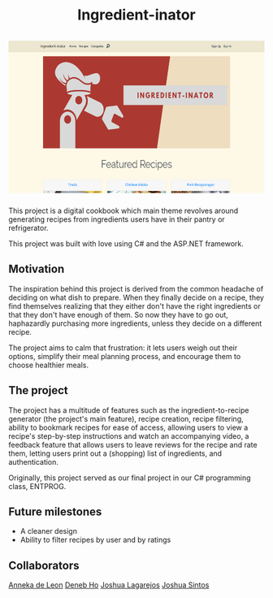 <h1 align="center">
    Ingredient-inator
    <br><br>
    <img alt="Ingredient-inator screenshot" height="300" src="https://github.com/JSintos/Ingredient-inator/blob/master/screenshot.png?raw=true">
</h1>

This project is a digital cookbook which main theme revolves around generating recipes from ingredients users have in their pantry or refrigerator.

This project was built with love using C# and the ASP.NET framework.

## Motivation

The inspiration behind this project is derived from the common headache of deciding on what dish to prepare. When they finally decide on a recipe, they find themselves realizing that they either don't have the right ingredients or that they don't have enough of them. So now they have to go out, haphazardly purchasing more ingredients, unless they decide on a different recipe.

The project aims to calm that frustration: it lets users weigh out their options, simplify their meal planning process, and encourage them to choose healthier meals.

## The project

The project has a multitude of features such as the ingredient-to-recipe generator (the project's main feature), recipe creation, recipe filtering, ability to bookmark recipes for ease of access, allowing users to view a recipe's step-by-step instructions and watch an accompanying video, a feedback feature that allows users to leave reviews for the recipe and rate them, letting users print out a (shopping) list of ingredients, and authentication.

Originally, this project served as our final project in our C# programming class, ENTPROG.

## Future milestones

-   A cleaner design
-   Ability to filter recipes by user and by ratings

## Collaborators

[Anneka de Leon](https://github.com/annekadeleon)
[Deneb Ho](https://github.com/christiandenebho)
[Joshua Lagarejos](https://github.com/joshualagarejos)
[Joshua Sintos](https://github.com/JSintos)

